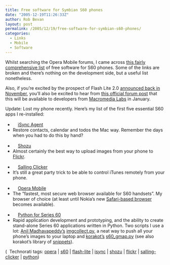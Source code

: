```yaml
---
title: Free software for Symbian S60 phones
date: "2005-12-19T11:26:33Z"
author: Rob Bevan
layout: post
permalink: /2005/12/19/free-software-for-symbian-s60-phones/
categories:
  - Links
  - Mobile
  - Software
---
```

Whilst searching the Opera Mobile forums, I came across [this fairly comprehensive list][1] of free software for S60 phones. Some of the links are broken and there&#8217;s nothing on the development side, but a useful list nonetheless.

Also, if you&#8217;re excited by the prospect of Flash Lite 2.0 [announced back in November][2], you&#8217;ll also be excited to hear from [this official forum post][3] that this will be available to developers from [Macromedia Labs][4] in January.

Update: Lost my phone recently. Here&#8217;s my list of the first five essential S60 apps I re-installed:

<div class="links">
  <ul class="link">
    <li class="description">
      <a href="http://www.apple.com/macosx/features/isync/"><img src="http://robbevan.com/blog/wp-content/plugins/favicons/www.apple.com.favicon.ico" class="favicon" alt="" width="16" height="16" />iSync Agent</a>
    </li>
    <li class="notes">
      Restore contacts, calendar and todos the Mac way. Remember the days when you had to do this by hand?
    </li>
  </ul>

  <ul class="link">
    <li class="description">
      <a href="http://www.shozu.com"><img src="http://robbevan.com/blog/wp-content/plugins/favicons/www.shozu.com.favicon.ico" class="favicon" alt="" width="16" height="16" />Shozu</a>
    </li>
    <li class="notes">
      Almost certainly the best way to upload images from your phone to <a href="http://flickr.com/photos/robbevan/">Flickr</a>.
    </li>
  </ul>

  <ul class="link">
    <li class="description">
      <a href="http://www.salling.com/"><img src="http://robbevan.com/blog/wp-content/plugins/favicons/www.salling.com.favicon.ico" class="favicon" alt="" width="16" height="16" />Salling Clicker</a>
    </li>
    <li class="notes">
      It&#8217;s still a great party trick to be able to control iTunes remotely from your phone.
    </li>
  </ul>

  <ul class="link">
    <li class="description">
      <a href="http://www.opera.com/products/mobile/"><img src="http://robbevan.com/blog/wp-content/plugins/favicons/www.opera.com.favicon.ico" class="favicon" alt="" width="16" height="16" />Opera Mobile</a>
    </li>
    <li class="notes">
      The &#8220;fastest, most secure web browser available for S60 handsets&#8221;. My browser of choice (at least until Nokia&#8217;s new <a href="http://opensource.nokia.com/projects/S60browser/">Safari-based browser</a> becomes available).
    </li>
  </ul>

  <ul class="link">
    <li class="description">
      <a href="http://www.forum.nokia.com/main/0,,034-821,00.html"><img src="http://robbevan.com/blog/wp-content/plugins/favicons/www.forum.nokia.com.favicon.ico" class="favicon" alt="" width="16" height="16" />Python for Series 60</a>
    </li>
    <li class="notes">
      Rapid application development and prototyping, and the ability to create stand-alone Series 60 applications written in Python. Two scripts I use a lot: <a href="http://anil.recoil.org/">Anil Madhavapeddy&#8217;s</a> <a href="http://anil.recoil.org/projects/imgcollect-1.0.py">imgcollect.py</a>, a neat way to push <span class="hilite">all</span> your phone&#8217;s images to your laptop and <a href="http://korakot.stumbleupon.com/">korakot&#8217;s</a> <a href="http://discussion.forum.nokia.com/forum/showthread.php?threadid=63694">s60_gmap.py</a> (see also korakot&#8217;s library of <a href="http://www.bigbold.com/snippets/user/korakot/tag/series60">snippets</a>).
    </li>
  </ul>
</div>

<p class="technorati-tags">
  (<img style="float: none; padding: 2px 2px 0 2px;"  src="http://robbevan.com/blog/wp-content/themes/robbevan/images/technorati-small.gif" alt="" /> Technorati tags: <a href="http://technorati.com/tag/opera" rel="tag">opera</a> | <a href="http://technorati.com/tag/s60" rel="tag">s60</a> | <a href="http://technorati.com/tag/flash-lite" rel="tag">flash-lite</a> | <a href="http://technorati.com/tag/isync" rel="tag">isync</a> | <a href="http://technorati.com/tag/shozu" rel="tag">shozu</a> | <a href="http://technorati.com/tag/flickr" rel="tag">flickr</a> | <a href="http://technorati.com/tag/salling-clicker" rel="tag">salling-clicker</a> | <a href="http://technorati.com/tag/python" rel="tag">python</a>)
</p>

 [1]: http://my.opera.com/community/forums/topic.dml?id=112098
 [2]: http://www.macromedia.com/devnet/devices/articles/flashlite_v2_preview.html
 [3]: http://www.macromedia.com/cfusion/webforums/forum/messageview.cfm?catid=472&threadid=1085444&enterthread=y
 [4]: http://labs.macromedia.com/
